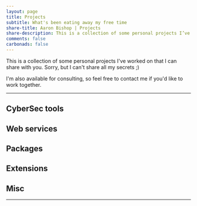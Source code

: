 ```yaml
---
layout: page
title: Projects
subtitle: What's been eating away my free time
share-title: Aaron Bishop | Projects
share-description: This is a collection of some personal projects I’ve worked on, including some open-source software that you're free to go ahead and try out and contribute to.
comments: false
carbonads: false
---
```


This is a collection of some personal projects I've worked on that I can share with you. Sorry, but I can't share all my secrets ;)

I'm also available for consulting, so feel free to contact me if you'd like to work together. 


---

## CyberSec tools


## Web services


## Packages


## Extensions


## Misc

---
